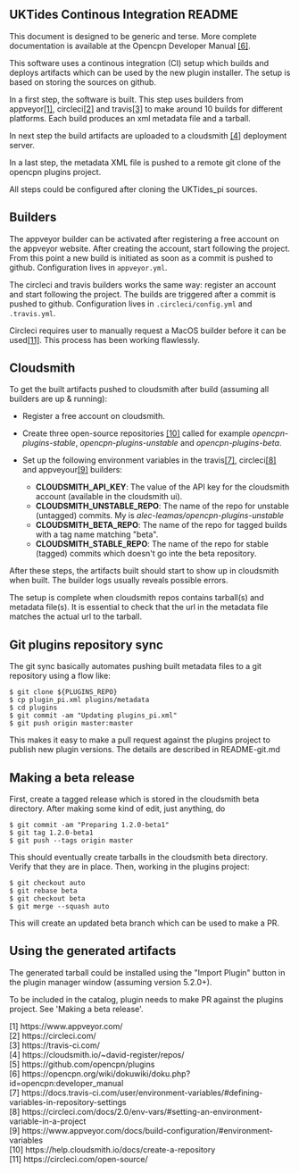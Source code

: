 UKTides Continous Integration README
---------------------------------------

This document is designed to be generic and terse. More complete 
documentation is available at the Opencpn Developer Manual [[6]](#fn6).

This software uses a continous integration (CI) setup which builds and
deploys artifacts which can be used by the new plugin installer. The
setup is based on storing the sources on github.

In a first step, the software is built. This step uses builders from
appveyor[[1]](#fn1), circleci[[2]](#fn2) and travis[[3]](#fn3) to make
around 10  builds for different platforms. Each build  produces an xml
metadata file and a tarball.

In next step the build artifacts are uploaded to a cloudsmith [[4]](#fn4)
deployment server.

In a last step, the metadata XML file is pushed to a remote git clone
of the opencpn plugins project.

All steps could be configured after cloning the UKTides_pi sources.

Builders
--------

The appveyor builder can be activated after registering a free account
on the appveyor website. After creating the account, start following the 
project. From this point a new build is initiated as soon as a commit is
pushed to github. Configuration lives in `appveyor.yml`.

The circleci and travis builders works the same way: register an account
and start following the project. The builds are triggered after a commit
is pushed to github. Configuration lives in `.circleci/config.yml` and
`.travis.yml`.

Circleci requires user to manually request a MacOS builder before it can
be used[[11]](#fn11). This process has been working flawlessly.


Cloudsmith
----------
To get the built artifacts pushed to cloudsmith after build (assuming all
builders are up & running):

  - Register a free account on cloudsmith.
  - Create three open-source repositories [[10]](#fn10) called for example
    *opencpn-plugins-stable*, *opencpn-plugins-unstable* and
    *opencpn-plugins-beta*.
  - Set up the following environment variables in the travis[[7]](#fn7),
    circleci[[8]](#fn8) and appveyour[[9]](#fn9) builders:

     - **CLOUDSMITH_API_KEY**: The value of the API key for the cloudsmith
       account (available in the cloudsmith ui).
     - **CLOUDSMITH_UNSTABLE_REPO**: The name of the repo for unstable
       (untagged) commits. My is *alec-leamas/opencpn-plugins-unstable*
     - **CLOUDSMITH_BETA_REPO**: The name of the repo for tagged builds
       with a tag name matching "beta".
     - **CLOUDSMITH_STABLE_REPO**: The name of the repo for stable (tagged)
       commits which doesn't go inte the beta repository.

After these steps, the artifacts built should start to show up in cloudsmith
when built. The builder logs usually reveals possible errors.

The setup is complete when cloudsmith repos contains tarball(s) and metadata 
file(s). It is essential to check that the url in the metadata file matches
the actual url to the tarball.

Git plugins repository sync
---------------------------

The git sync basically automates pushing built metadata files to a git
repository using a flow like:

    $ git clone ${PLUGINS_REPO}
    $ cp plugin_pi.xml plugins/metadata
    $ cd plugins
    $ git commit -am "Updating plugins_pi.xml"
    $ git push origin master:master

This makes it easy to make a pull request against the plugins project
to publish new plugin versions. The details are described in README-git.md


Making a beta release
---------------------

First, create a tagged release which is stored in the cloudsmith beta
directory. After making some kind of edit, just anything, do

    $ git commit -am "Preparing 1.2.0-beta1"
    $ git tag 1.2.0-beta1
    $ git push --tags origin master

This should eventually create tarballs in the cloudsmith beta directory.
Verify that they are in place. Then, working in the plugins project:

    $ git checkout auto
    $ git rebase beta
    $ git checkout beta
    $ git merge --squash auto

This will create an updated beta branch which can be used to make a PR.



Using the generated artifacts
-----------------------------

The generated tarball could be installed using the "Import Plugin" button in
the plugin manager window (assuming version 5.2.0+).

To be included in the catalog, plugin needs to make PR against the plugins
project. See 'Making a beta release'.

<div id="fn1"/> [1] https://www.appveyor.com/ <br>
<div id="fn2"/> [2] https://circleci.com/ <br>
<div id="fn3"/> [3] https://travis-ci.com/ <br>
<div id="fn4"/> [4] https://cloudsmith.io/~david-register/repos/ <br>
<div id="fn5"/> [5] https://github.com/opencpn/plugins <br>
<div id="fn6"/> [6] https://opencpn.org/wiki/dokuwiki/doku.php?id=opencpn:developer_manual <br>

<div id="fn7"/> [7] https://docs.travis-ci.com/user/environment-variables/#defining-variables-in-repository-settings <br>
<div id="fn8"/> [8] https://circleci.com/docs/2.0/env-vars/#setting-an-environment-variable-in-a-project <br>
<div id="fn9"/> [9] https://www.appveyor.com/docs/build-configuration/#environment-variables <br>
<div id="fn10"/> [10] https://help.cloudsmith.io/docs/create-a-repository <br>
<div id="fn11"/> [11] https://circleci.com/open-source/ <br>

